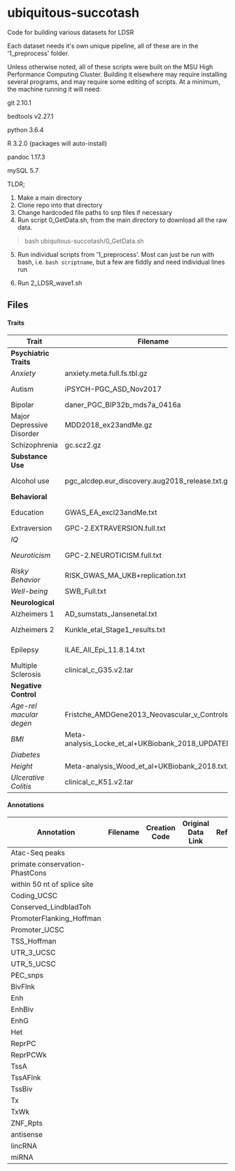 # ubiquitous-succotash

Code for building various datasets for LDSR

Each dataset needs it's own unique pipeline, all of these are in the '1_preprocess' folder.

Unless otherwise noted, all of these scripts were built on the MSU High Performance Computing Cluster. Building it elsewhere may require installing several programs, and may require some editing of scripts. At a minimum, the machine running it will need:

git 2.10.1

bedtools v2.27.1

python 3.6.4

R 3.2.0 (packages will auto-install)

pandoc 1.17.3

mySQL 5.7 

TLDR;

1. Make a main directory
2. Clone repo into that directory
3. Change hardcoded file paths to snp files if necessary
4. Run script 0_GetData.sh, from the main directory to download all the raw data.

> bash ubiquitous-succotash/0_GetData.sh

5. Run individual scripts from '1_preprocess'. Most can just be run with bash, i.e. `bash scriptname`, but a few are fiddly and need individual lines run

6. Run 2_LDSR_wave1.sh

## Files

#### Traits

| Trait | Filename |  N | Case | Control | Data Link | Reference |
|-------|----------|----|------|---------|------|-----------|
|**Psychiatric Traits**| | | | | | |
|*Anxiety* |anxiety.meta.full.fs.tbl.gz |18186 | - | - | | ANGST  - Otowa et al. 2016|
| Autism | iPSYCH-PGC_ASD_Nov2017  | 46351 | 18382 | 27969 |  https://www.med.unc.edu/pgc/results-and-downloads/asd/?choice=Autism+Spectrum+Disorder+%28ASD%29#  | https://doi.org/10.1186/s13229-017-0137-9 |
| Bipolar | daner_PGC_BIP32b_mds7a_0416a | 51710 | 20352 |	31358  | http://www.med.unc.edu/pgc/results-and-downloads  |    |   
| Major Depressive Disorder | MDD2018_ex23andMe.gz | 173005 | 59851 | 113154 | https://www.med.unc.edu/pgc/results-and-downloads/mdd/ | 
| Schizophrenia | gc.scz2.gz | 150064 | 36989 | 113075 | https://www.med.unc.edu/pgc/results-and-downloads/scz/ | https://doi.org/10.1038/nature13595 |
|**Substance Use** | | | | | | |
|Alcohol use | pgc_alcdep.eur_discovery.aug2018_release.txt.gz | 46568 | 11569 | 34999 | https://www.med.unc.edu/pgc/results-and-downloads/alcohol-dependence/ | http://dx.doi.org/10.1038/s41593-018-0275-1 |
|**Behavioral** | | | | | | |
| Education | GWAS_EA_excl23andMe.txt | 766345 |-|-| http://www.thessgac.org/data | https://doi.org/10.1038/s41588-018-0147-3 |
| Extraversion | GPC-2.EXTRAVERSION.full.txt | 63030 |  |   |    |   |
|*IQ* | |269867 | SavageJansen_2018_intelligence_metaanalysis.txt| | | Savage et al., 2018|
| *Neuroticism* | GPC-2.NEUROTICISM.full.txt | 63661 | - | - |   | De Moor et al. (2015). JAMA Psychiatry|
|*Risky Behavior* | RISK_GWAS_MA_UKB+replication.txt | 466571 | - | - |   | Karlsson Linnér et al. (2019)|
|*Well-being*  |SWB_Full.txt  | 298420 | - | - |   | Okbay et al. (2016)|
|**Neurological** | | | | | | |
| Alzheimers 1| AD_sumstats_Jansenetal.txt | | | |    |                 *** Jansen et al 2018|
|Alzheimers 2| Kunkle_etal_Stage1_results.txt | 63926 | 21982 | 41944 | https://www.niagads.org/system/tdf/public_docs/Kunkle_etal_Stage1_results.txt?file=1&type=field_collection_item&id=121&force= | https://doi.org/10.1038/s41588-019-0358-2 |
| Epilepsy | ILAE_All_Epi_11.8.14.txt |  |  |   |    | International League Against Epilepsy Consortium on Complex Epilepsies|
| Multiple Sclerosis | clinical_c_G35.v2.tar |  |  | | | G35 multiple sclerosis from the GeneAtlas UKBB|                       | Parkinsons's | Pankratz_Parkinsons_22687-SuppTable1.txt |  |  |  |  | Pankratz et al. |
|**Negative Control**  | | | | | | |  
|*Age-rel macular degen* |Fristche_AMDGene2013_Neovascular_v_Controls.txt | | 	Ncases |	Ncontrols|  | Fristche et al. 2013|
|*BMI* | Meta-analysis_Locke_et_al+UKBiobank_2018_UPDATED.txt |  681275 | - | - |   |  Yengo et al. (2018) |
| *Diabetes*|  |   |   | |  http://diagram-consortium.org/downloads.html |  Mahajan et al (2018b)| 
| *Height* | Meta-analysis_Wood_et_al+UKBiobank_2018.txt.gz |  693529 | - | - |   |   Yengo et al. (2018)|
|*Ulcerative Colitis* | clinical_c_K51.v2.tar | 452264 | 3497 | 448767 |  | K51 Ulcerative Colitis from the GeneAtlas UKBB |


#### Annotations 

| Annotation | Filename | Creation Code | Original Data Link | Reference |
|------------|----------|---------------|--------------------|-----------|
Atac-Seq peaks |  |  |  |  |
primate conservation-PhastCons |  |  |  |  |
within 50 nt of splice site |  |  |  |  |
Coding_UCSC |  |  |  |  |
Conserved_LindbladToh |  |  |  |  |
PromoterFlanking_Hoffman |  |  |  |  |
Promoter_UCSC  |  |  |  |  |
TSS_Hoffman |  |  |  |  |
UTR_3_UCSC |  |  |  |  |
UTR_5_UCSC |  |  |  |  |
PEC_snps |  |  |  |  |
BivFlnk |  |  |  |  |
Enh |  |  |  |  |
EnhBiv |  |  |  |  |
EnhG |  |  |  |  |
Het |  |  |  |  |
ReprPC |  |  |  |  |
ReprPCWk |  |  |  |  |
TssA |  |  |  |  |
TssAFlnk |  |  |  |  |
TssBiv |  |  |  |  |
Tx |  |  |  |  |
TxWk |  |  |  |  |
ZNF_Rpts |  |  |  |  |
antisense |  |  |  |  |
lincRNA |  |  |  |  |
miRNA |  |  |  |  |

